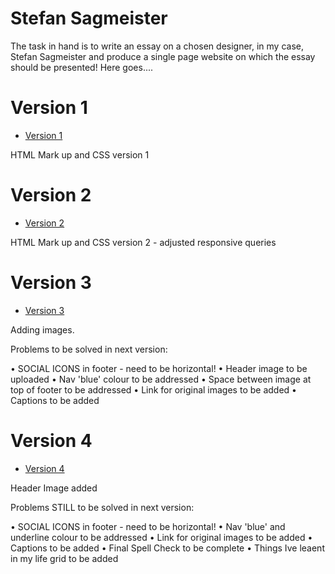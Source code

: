  Stefan Sagmeister
========================

The task in hand is to write an essay on a chosen designer, in my case, Stefan Sagmeister and produce a single page website on which the essay should be presented! Here goes....

Version 1
=================

+ [Version 1](https://barryrooney.github.io/sagmeister-2/sagmeister.html)

HTML Mark up and CSS version 1

Version 2
=================

+ [Version 2](https://barryrooney.github.io/sagmeister-2/sagmeister2.html)

HTML Mark up and CSS version 2 - adjusted responsive queries

Version 3
=================

+ [Version 3](https://barryrooney.github.io/sagmeister-2/sagmeister3.html)

Adding images.

Problems to be solved in next version:

• SOCIAL ICONS in footer - need to be horizontal!
• Header image to be uploaded
• Nav 'blue' colour to be addressed
• Space between image at top of footer to be addressed
• Link for original images to be added
• Captions to be added

Version 4
=================

+ [Version 4](https://barryrooney.github.io/sagmeister-2/sagmeister4.html)

Header Image added

Problems STILL to be solved in next version:

• SOCIAL ICONS in footer - need to be horizontal!
• Nav 'blue' and underline colour to be addressed
• Link for original images to be added
• Captions to be added
• Final Spell Check to be complete
• Things Ive leaent in my life grid to be added





